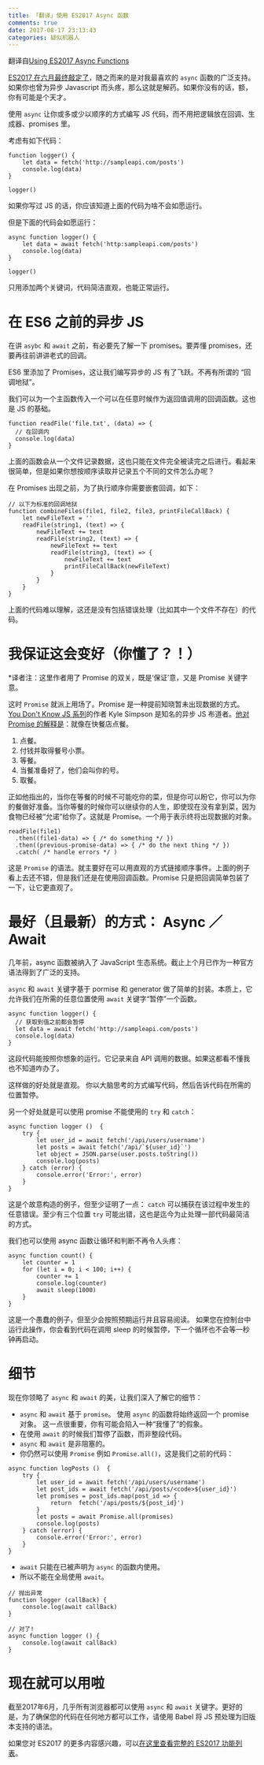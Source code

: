```yaml
---
title: 「翻译」使用 ES2017 Async 函数
comments: true
date: 2017-08-17 23:13:43
categories: 疑似机器人
---
```

翻译自[Using ES2017 Async Functions](https://css-tricks.com/using-es2017-async-functions/)

[ES2017 在六月最终敲定了](https://github.com/tc39/proposals/blob/master/finished-proposals.md)，随之而来的是对我最喜欢的 `async` 函数的广泛支持。如果你也曾为异步 Javascript 而头疼，那么这就是解药。如果你没有的话，额，你有可能是个天才。

使用 `async` 让你或多或少以顺序的方式编写 JS 代码，而不用把逻辑放在回调、生成器、promises 里。

考虑有如下代码：

``` JS
function logger() {
    let data = fetch('http://sampleapi.com/posts')
    console.log(data)
}

logger()
```

如果你写过 JS 的话，你应该知道上面的代码为啥不会如愿运行。

但是下面的代码会如愿运行：

``` JS
async function logger() {
    let data = await fetch('http:sampleapi.com/posts')
    console.log(data)
}

logger()
```

只用添加两个关键词，代码简洁直观，也能正常运行。

# 在 ES6 之前的异步 JS

在讲 `asybc` 和 `await` 之前，有必要先了解一下 promises。要弄懂 promises，还要再往前讲讲老式的回调。

ES6 里添加了 Promises，这让我们编写异步的 JS 有了飞跃。不再有所谓的 “回调地狱”。

我们可以为一个主函数传入一个可以在任意时候作为返回值调用的回调函数。这也是 JS 的基础。

``` JS
function readFile('file.txt', (data) => {
  // 在回调内
  console.log(data)
}
```

上面的函数会从一个文件记录数据，这也只能在文件完全被读完之后进行。看起来很简单，但是如果你想按顺序读取并记录五个不同的文件怎么办呢？

在 Promises 出现之前，为了执行顺序你需要嵌套回调，如下：

``` JS
// 以下为标准的回调地狱
function combineFiles(file1, file2, file3, printFileCallBack) {
    let newFileText = ''
    readFile(string1, (text) => {
        newFileText += text
        readFile(string2, (text) => {
            newFileText += text
            readFile(string3, (text) => {
                newFileText += text
                printFileCallBack(newFileText)
            }
        }
    } 
}
```

上面的代码难以理解，这还是没有包括错误处理（比如其中一个文件不存在）的代码。

# 我保证这会变好（你懂了？！）
*译者注：这里作者用了 Promise 的双关，既是‘保证’意，又是 Promise 关键字意。

这时 `Promise` 就派上用场了。Promise 是一种提前知晓暂未出现数据的方式。[You Don't Know JS 系列](https://github.com/getify/You-Dont-Know-JS)的作者 Kyle Simpson 是知名的异步 JS 布道者。[他对 Promise 的解释是](https://www.youtube.com/watch?v=Qg1SvpIau6U)：就像在快餐店点餐。

1. 点餐。
2. 付钱并取得餐号小票。
3. 等餐。
4. 当餐准备好了，他们会叫你的号。
5. 取餐。

正如他指出的，当你在等餐的时候不可能吃你的菜，但是你可以盼它，你可以为你的餐做好准备。当你等餐的时候你可以继续你的人生，即使现在没有拿到菜，因为食物已经被“允诺”给你了。这就是 Promise。一个用于表示终将出现数据的对象。

``` JS
readFile(file1)
  .then((file1-data) => { /* do something */ })
  .then((previous-promise-data) => { /* do the next thing */ })
  .catch( /* handle errors */ )
```

这是 `Promise` 的语法。就主要好在可以用直观的方式链接顺序事件。上面的例子看上去还不错，但是我们还是在使用回调函数。Promise 只是把回调简单包装了一下，让它更直观了。

# 最好（且最新）的方式： Async ／ Await
几年前，async 函数被纳入了 JavaScript 生态系统。截止上个月已作为一种官方语法得到了广泛的支持。

`async` 和 `await` 关键字基于 pormise 和 generator 做了简单的封装。本质上，它允许我们在所需的任意位置使用 `await` 关键字“暂停”一个函数。

``` JS
async function logger() {
  // 获取到值之前都会暂停
  let data = await fetch('http://sampleapi.com/posts')
  console.log(data)
}
```

这段代码能按照你想象的运行。它记录来自 API 调用的数据。如果这都看不懂我也不知道咋办了。

这样做的好处就是直观。 你以大脑思考的方式编写代码，然后告诉代码在所需的位置暂停。

另一个好处就是可以使用 promise 不能使用的 `try` 和 `catch`：

``` JS
async function logger ()  {
    try {
        let user_id = await fetch('/api/users/username')
        let posts = await fetch('/api/`${user_id}`')
        let object = JSON.parse(user.posts.toString())
        console.log(posts)
    } catch (error) {
        console.error('Error:', error) 
    }
}
```

这是个故意构造的例子，但至少证明了一点： `catch` 可以捕获在该过程中发生的任意错误。至少有三个位置 `try` 可能出错，这也是迄今为止处理一部代码最简洁的方式。

我们也可以使用 async 函数让循环和判断不再令人头疼：

```
async function count() {
    let counter = 1
    for (let i = 0; i < 100; i++) {
        counter += 1
        console.log(counter)
        await sleep(1000)
    }
}
```

这是一个愚蠢的例子，但至少会按照预期运行并且容易阅读。 如果您在控制台中运行此操作，你会看到代码在调用 sleep 的时候暂停，下一个循环也不会等一秒钟再启动。

# 细节
现在你领略了 `async` 和 `await` 的美，让我们深入了解它的细节：

- `async` 和 `await` 基于 `promise`。 使用 `async` 的函数将始终返回一个 promise 对象。 这一点很重要，你有可能会陷入一种“我懂了”的假象。
- 在使用 `await` 的时候我们暂停了函数，而非整段代码。
- `async` 和 `await` 是非阻塞的。
- 你仍然可以使用 `Promise` 例如 `Promise.all()`，这是我们之前的代码：
``` JS
async function logPosts ()  {
    try {
        let user_id = await fetch('/api/users/username')
        let post_ids = await fetch('/api/posts/<code>${user_id}')
        let promises = post_ids.map(post_id => {
            return  fetch('/api/posts/${post_id}')
        }
        let posts = await Promise.all(promises)
        console.log(posts)
    } catch (error) {
        console.error('Error:', error) 
    }
}
```
- `await` 只能在已被声明为 `async` 的函数内使用。
- 所以不能在全局使用 `await`。
``` JS
// 抛出异常
function logger (callBack) {
    console.log(await callBack)
}

// 对了!
async function logger () {
    console.log(await callBack)
}
```

# 现在就可以用啦
截至2017年6月，几乎所有浏览器都可以使用 `async` 和 `await` 关键字。更好的是，为了确保您的代码在任何地方都可以工作，请使用 Babel 将 JS 预处理为旧版本支持的语法。

如果您对 ES2017 的更多内容感兴趣，可以[在这里查看完整的 ES2017 功能列表](//2ality.com/2016/02/ecmascript-2017.html)。
